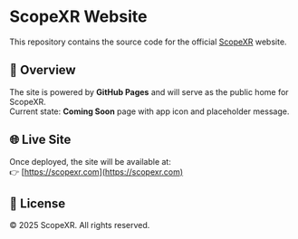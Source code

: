# ScopeXR Website

This repository contains the source code for the official [ScopeXR](https://scopexr.com) website.  

## 🚀 Overview

The site is powered by **GitHub Pages** and will serve as the public home for ScopeXR.  
Current state: **Coming Soon** page with app icon and placeholder message.  

## 🌐 Live Site
Once deployed, the site will be available at:  
👉 [https://scopexr.com](https://scopexr.com)

## 📜 License

© 2025 ScopeXR. All rights reserved.
